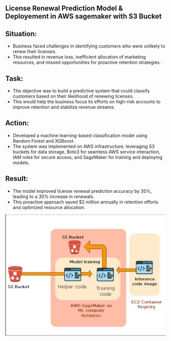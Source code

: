 ## License Renewal Prediction Model & Deployement in AWS sagemaker with S3 Bucket

## Situation:

- Business faced challenges in identifying customers who were unlikely to renew their licenses.
- This resulted in revenue loss, inefficient allocation of marketing resources, and missed opportunities for proactive retention strategies.

## Task:

- The objective was to build a predictive system that could classify customers based on their likelihood of renewing licenses. 
- This would help the business focus its efforts on high-risk accounts to improve retention and stabilize revenue streams.




## Action:

- Developed a machine learning-based classification model using Random Forest and XGBoost. 
-  The system was implemented on AWS infrastructure, leveraging S3 buckets for data storage, Boto3 for seamless AWS service interaction, IAM roles for secure access, and SageMaker for training and deploying models.


## Result:
- The model improved license renewal prediction accuracy by 35%, leading to a 30% increase in renewals. 
- This proactive approach saved $2 million annually in retention efforts and optimized resource allocation.

![image alt](https://github.com/ashishsinha2005/Analytics_Models/blob/master/166.awssagemaker/proj_35.jpg)


